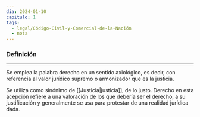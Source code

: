 ```yaml
---
dia: 2024-01-10
capitulo: 1
tags:
  - legal/Código-Civil-y-Comercial-de-la-Nación
  - nota
---
```

### Definición
---
Se emplea la palabra derecho en un sentido axiológico, es decir, con referencia al valor jurídico supremo o armonizador que es la justicia.

Se utiliza como sinónimo de [[Justicia|justicia]], de lo justo. Derecho en esta acepción refiere a una valoración de los que debería ser el derecho, a su justificación y generalmente se usa para protestar de una realidad jurídica dada.